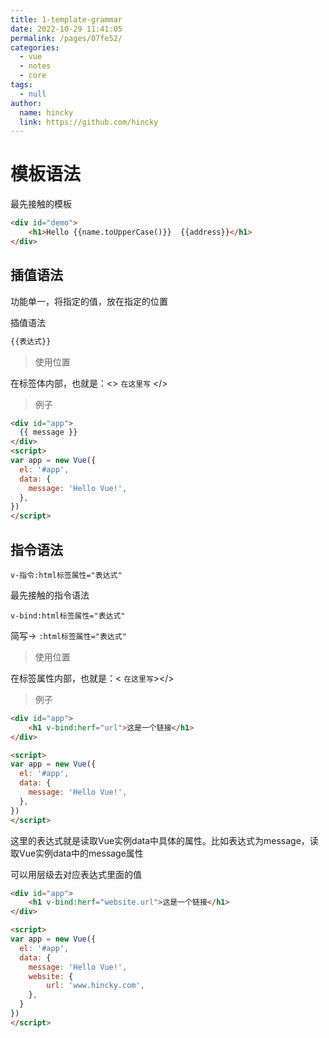 ```yaml
---
title: 1-template-grammar
date: 2022-10-29 11:41:05
permalink: /pages/07fe52/
categories: 
  - vue
  - notes
  - core
tags: 
  - null
author: 
  name: hincky
  link: https://github.com/hincky
---
```

# 模板语法

最先接触的模板

```html
<div id="demo">
    <h1>Hello {{name.toUpperCase()}}  {{address}}</h1>
</div>
```
## 插值语法

功能单一，将指定的值，放在指定的位置

插值语法
```html
{{表达式}}
```
> 使用位置

在标签体内部，也就是：<> `在这里写` </>

> 例子

```html
<div id="app">
  {{ message }}
</div>
<script>
var app = new Vue({
  el: '#app',
  data: {
    message: 'Hello Vue!',
  },
})
</script>
```

## 指令语法

`v-指令:html标签属性="表达式"`

最先接触的指令语法

`v-bind:html标签属性="表达式"`  

简写->  `:html标签属性="表达式"` 

> 使用位置

在标签属性内部，也就是：<  `在这里写`></>

> 例子

```html
<div id="app">
    <h1 v-bind:herf="url">这是一个链接</h1>
</div>

<script>
var app = new Vue({
  el: '#app',
  data: {
    message: 'Hello Vue!',
  },
})
</script>
```

这里的表达式就是读取Vue实例data中具体的属性。比如表达式为message，读取Vue实例data中的message属性

可以用层级去对应表达式里面的值

```html
<div id="app">
    <h1 v-bind:herf="website.url">这是一个链接</h1>
</div>

<script>
var app = new Vue({
  el: '#app',
  data: {
    message: 'Hello Vue!',
    website: {
        url: 'www.hincky.com',
    },
  }
})
</script>
```




